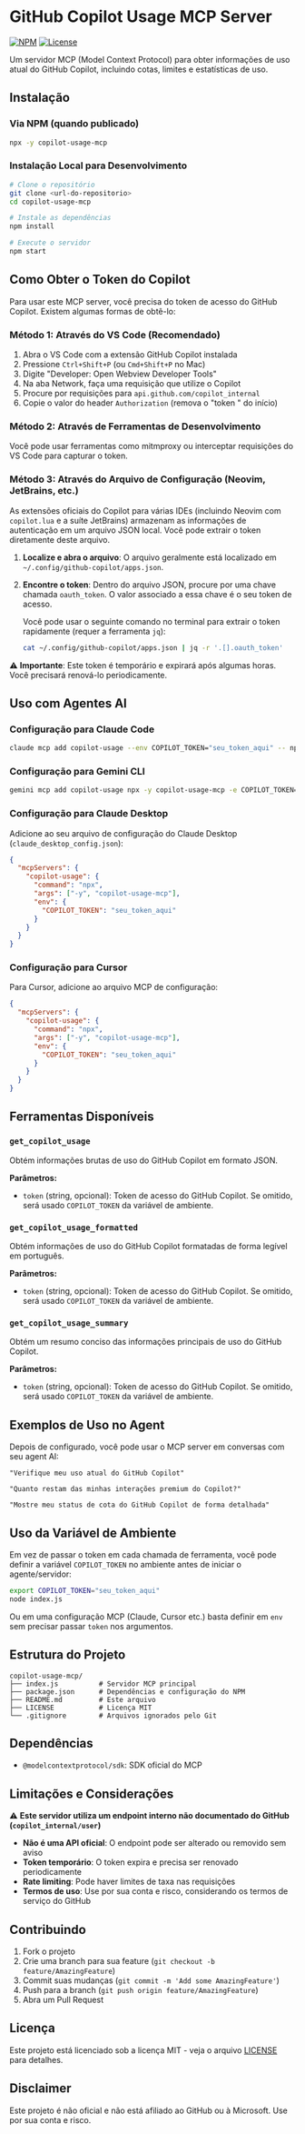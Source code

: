 # GitHub Copilot Usage MCP Server
[![NPM](https://img.shields.io/npm/v/copilot-usage-mcp)](https://www.npmjs.com/package/copilot-usage-mcp)
[![License](https://img.shields.io/github/license/lucasliet/copilot-usage-mcp?logo=gitbook&labelColor=%23262c31&color=red&logoColor=white)](LICENSE)


Um servidor MCP (Model Context Protocol) para obter informações de uso atual do GitHub Copilot, incluindo cotas, limites e estatísticas de uso.

## Instalação

### Via NPM (quando publicado)
```bash
npx -y copilot-usage-mcp
```

### Instalação Local para Desenvolvimento
```bash
# Clone o repositório
git clone <url-do-repositorio>
cd copilot-usage-mcp

# Instale as dependências
npm install

# Execute o servidor
npm start
```

## Como Obter o Token do Copilot

Para usar este MCP server, você precisa do token de acesso do GitHub Copilot. Existem algumas formas de obtê-lo:

### Método 1: Através do VS Code (Recomendado)

1. Abra o VS Code com a extensão GitHub Copilot instalada
2. Pressione `Ctrl+Shift+P` (ou `Cmd+Shift+P` no Mac)
3. Digite "Developer: Open Webview Developer Tools"
4. Na aba Network, faça uma requisição que utilize o Copilot
5. Procure por requisições para `api.github.com/copilot_internal`
6. Copie o valor do header `Authorization` (remova o "token " do início)

### Método 2: Através de Ferramentas de Desenvolvimento

Você pode usar ferramentas como mitmproxy ou interceptar requisições do VS Code para capturar o token.

### Método 3: Através do Arquivo de Configuração (Neovim, JetBrains, etc.)

As extensões oficiais do Copilot para várias IDEs (incluindo Neovim com `copilot.lua` e a suíte JetBrains) armazenam as informações de autenticação em um arquivo JSON local. Você pode extrair o token diretamente deste arquivo.

1.  **Localize e abra o arquivo**: O arquivo geralmente está localizado em `~/.config/github-copilot/apps.json`.

2.  **Encontre o token**: Dentro do arquivo JSON, procure por uma chave chamada `oauth_token`. O valor associado a essa chave é o seu token de acesso.

    Você pode usar o seguinte comando no terminal para extrair o token rapidamente (requer a ferramenta `jq`):

    ```bash
    cat ~/.config/github-copilot/apps.json | jq -r '.[].oauth_token'
    ```

⚠️ **Importante**: Este token é temporário e expirará após algumas horas. Você precisará renová-lo periodicamente.

## Uso com Agentes AI

### Configuração para Claude Code

```bash
claude mcp add copilot-usage --env COPILOT_TOKEN="seu_token_aqui" -- npx -y copilot-usage-mcp
```

### Configuração para Gemini CLI

```bash
gemini mcp add copilot-usage npx -y copilot-usage-mcp -e COPILOT_TOKEN="$COPILOT_TOKEN"
```

### Configuração para Claude Desktop

Adicione ao seu arquivo de configuração do Claude Desktop (`claude_desktop_config.json`):

```json
{
  "mcpServers": {
    "copilot-usage": {
      "command": "npx",
      "args": ["-y", "copilot-usage-mcp"],
      "env": {
        "COPILOT_TOKEN": "seu_token_aqui"
      }
    }
  }
}
```

### Configuração para Cursor

Para Cursor, adicione ao arquivo MCP de configuração:

```json
{
  "mcpServers": {
    "copilot-usage": {
      "command": "npx",
      "args": ["-y", "copilot-usage-mcp"],
      "env": {
        "COPILOT_TOKEN": "seu_token_aqui"
      }
    }
  }
}
```

## Ferramentas Disponíveis

### `get_copilot_usage`

Obtém informações brutas de uso do GitHub Copilot em formato JSON.

**Parâmetros:**
- `token` (string, opcional): Token de acesso do GitHub Copilot. Se omitido, será usado `COPILOT_TOKEN` da variável de ambiente.

### `get_copilot_usage_formatted`

Obtém informações de uso do GitHub Copilot formatadas de forma legível em português.

**Parâmetros:**
- `token` (string, opcional): Token de acesso do GitHub Copilot. Se omitido, será usado `COPILOT_TOKEN` da variável de ambiente.

### `get_copilot_usage_summary`

Obtém um resumo conciso das informações principais de uso do GitHub Copilot.

**Parâmetros:**
- `token` (string, opcional): Token de acesso do GitHub Copilot. Se omitido, será usado `COPILOT_TOKEN` da variável de ambiente.

## Exemplos de Uso no Agent

Depois de configurado, você pode usar o MCP server em conversas com seu agent AI:

```
"Verifique meu uso atual do GitHub Copilot"
```

```
"Quanto restam das minhas interações premium do Copilot?"
```

```
"Mostre meu status de cota do GitHub Copilot de forma detalhada"
```

## Uso da Variável de Ambiente

Em vez de passar o token em cada chamada de ferramenta, você pode definir a variável `COPILOT_TOKEN` no ambiente antes de iniciar o agente/servidor:

```bash
export COPILOT_TOKEN="seu_token_aqui"
node index.js
```

Ou em uma configuração MCP (Claude, Cursor etc.) basta definir em `env` sem precisar passar `token` nos argumentos.

## Estrutura do Projeto

```
copilot-usage-mcp/
├── index.js          # Servidor MCP principal
├── package.json      # Dependências e configuração do NPM
├── README.md         # Este arquivo
├── LICENSE           # Licença MIT
└── .gitignore        # Arquivos ignorados pelo Git
```

## Dependências

- `@modelcontextprotocol/sdk`: SDK oficial do MCP

## Limitações e Considerações

⚠️ **Este servidor utiliza um endpoint interno não documentado do GitHub (`copilot_internal/user`)**

- **Não é uma API oficial**: O endpoint pode ser alterado ou removido sem aviso
- **Token temporário**: O token expira e precisa ser renovado periodicamente  
- **Rate limiting**: Pode haver limites de taxa nas requisições
- **Termos de uso**: Use por sua conta e risco, considerando os termos de serviço do GitHub

## Contribuindo

1. Fork o projeto
2. Crie uma branch para sua feature (`git checkout -b feature/AmazingFeature`)
3. Commit suas mudanças (`git commit -m 'Add some AmazingFeature'`)
4. Push para a branch (`git push origin feature/AmazingFeature`)
5. Abra um Pull Request

## Licença

Este projeto está licenciado sob a licença MIT - veja o arquivo [LICENSE](LICENSE) para detalhes.

## Disclaimer

Este projeto é não oficial e não está afiliado ao GitHub ou à Microsoft. Use por sua conta e risco.
